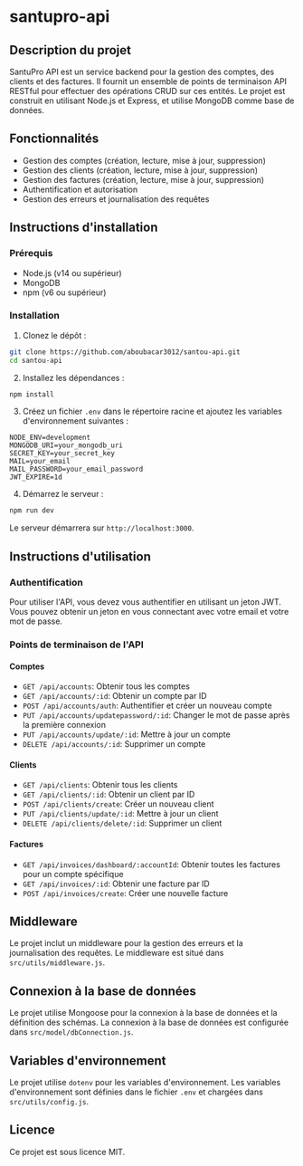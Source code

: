 # santupro-api

## Description du projet

SantuPro API est un service backend pour la gestion des comptes, des clients et des factures. Il fournit un ensemble de points de terminaison API RESTful pour effectuer des opérations CRUD sur ces entités. Le projet est construit en utilisant Node.js et Express, et utilise MongoDB comme base de données.

## Fonctionnalités

- Gestion des comptes (création, lecture, mise à jour, suppression)
- Gestion des clients (création, lecture, mise à jour, suppression)
- Gestion des factures (création, lecture, mise à jour, suppression)
- Authentification et autorisation
- Gestion des erreurs et journalisation des requêtes

## Instructions d'installation

### Prérequis

- Node.js (v14 ou supérieur)
- MongoDB
- npm (v6 ou supérieur)

### Installation

1. Clonez le dépôt :

```bash
git clone https://github.com/aboubacar3012/santou-api.git
cd santou-api
```

2. Installez les dépendances :

```bash
npm install
```

3. Créez un fichier `.env` dans le répertoire racine et ajoutez les variables d'environnement suivantes :

```env
NODE_ENV=development
MONGODB_URI=your_mongodb_uri
SECRET_KEY=your_secret_key
MAIL=your_email
MAIL_PASSWORD=your_email_password
JWT_EXPIRE=1d
```

4. Démarrez le serveur :

```bash
npm run dev
```

Le serveur démarrera sur `http://localhost:3000`.

## Instructions d'utilisation

### Authentification

Pour utiliser l'API, vous devez vous authentifier en utilisant un jeton JWT. Vous pouvez obtenir un jeton en vous connectant avec votre email et votre mot de passe.

### Points de terminaison de l'API

#### Comptes

- `GET /api/accounts`: Obtenir tous les comptes
- `GET /api/accounts/:id`: Obtenir un compte par ID
- `POST /api/accounts/auth`: Authentifier et créer un nouveau compte
- `PUT /api/accounts/updatepassword/:id`: Changer le mot de passe après la première connexion
- `PUT /api/accounts/update/:id`: Mettre à jour un compte
- `DELETE /api/accounts/:id`: Supprimer un compte

#### Clients

- `GET /api/clients`: Obtenir tous les clients
- `GET /api/clients/:id`: Obtenir un client par ID
- `POST /api/clients/create`: Créer un nouveau client
- `PUT /api/clients/update/:id`: Mettre à jour un client
- `DELETE /api/clients/delete/:id`: Supprimer un client

#### Factures

- `GET /api/invoices/dashboard/:accountId`: Obtenir toutes les factures pour un compte spécifique
- `GET /api/invoices/:id`: Obtenir une facture par ID
- `POST /api/invoices/create`: Créer une nouvelle facture

## Middleware

Le projet inclut un middleware pour la gestion des erreurs et la journalisation des requêtes. Le middleware est situé dans `src/utils/middleware.js`.

## Connexion à la base de données

Le projet utilise Mongoose pour la connexion à la base de données et la définition des schémas. La connexion à la base de données est configurée dans `src/model/dbConnection.js`.

## Variables d'environnement

Le projet utilise `dotenv` pour les variables d'environnement. Les variables d'environnement sont définies dans le fichier `.env` et chargées dans `src/utils/config.js`.

## Licence

Ce projet est sous licence MIT.
